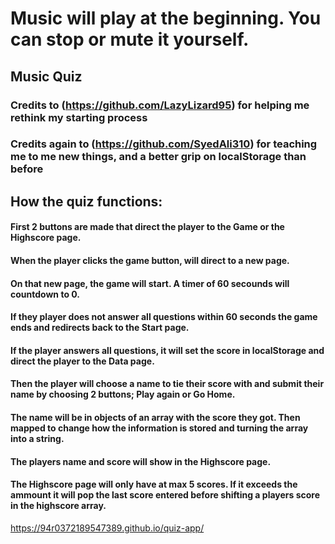 # Music will play at the beginning. You can stop or mute it yourself.

## Music Quiz

### Credits to (https://github.com/LazyLizard95) for helping me rethink my starting process
### Credits again to (https://github.com/SyedAli310) for teaching me to me new things, and a better grip on localStorage than before

## How the quiz functions:
#### First 2 buttons are made that direct the player to the Game or the Highscore page.
#### When the player clicks the game button, will direct to a new page.
#### On that new page, the game will start. A timer of 60 secounds will countdown to 0.
#### If they player does not answer all questions within 60 seconds the game ends and redirects back to the Start page.
#### If the player answers all questions, it will set the score in localStorage and direct the player to the Data page.
#### Then the player will choose a name to tie their score with and submit their name by choosing 2 buttons; Play again or Go Home.
#### The name will be in objects of an array with the score they got. Then mapped to change how the information is stored and turning the array into a string.
#### The players name and score will show in the Highscore page.
#### The Highscore page will only have at max 5 scores. If it exceeds the ammount it will pop the last score entered before shifting a players score in the highscore array.

https://94r0372189547389.github.io/quiz-app/